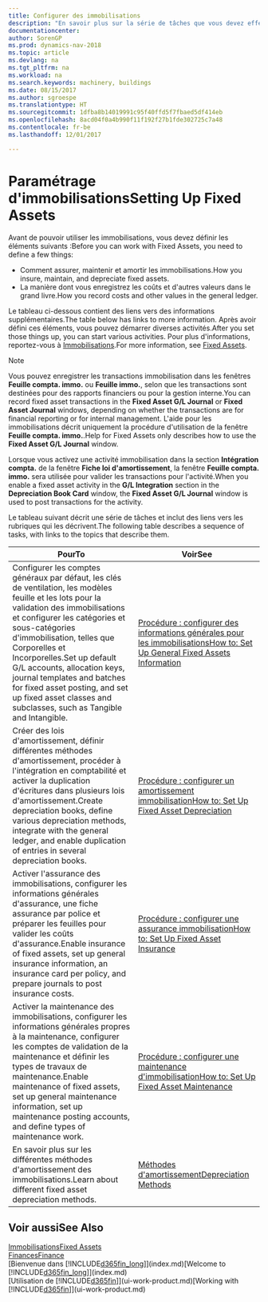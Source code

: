 ```yaml
---
title: Configurer des immobilisations
description: "En savoir plus sur la série de tâches que vous devez effectuer pour configurer les immobilisations, telles que les machines ou les bâtiments."
documentationcenter: 
author: SorenGP
ms.prod: dynamics-nav-2018
ms.topic: article
ms.devlang: na
ms.tgt_pltfrm: na
ms.workload: na
ms.search.keywords: machinery, buildings
ms.date: 08/15/2017
ms.author: sgroespe
ms.translationtype: HT
ms.sourcegitcommit: 1dfba8b14019991c95f40ffd5f7fbaed5df414eb
ms.openlocfilehash: 8acd04f0a4b990f11f192f27b1fde302725c7a48
ms.contentlocale: fr-be
ms.lasthandoff: 12/01/2017

---
```

# <a name="setting-up-fixed-assets"></a><span data-ttu-id="891f6-103">Paramétrage d'immobilisations</span><span class="sxs-lookup"><span data-stu-id="891f6-103">Setting Up Fixed Assets</span></span>
<span data-ttu-id="891f6-104">Avant de pouvoir utiliser les immobilisations, vous devez définir les éléments suivants :</span><span class="sxs-lookup"><span data-stu-id="891f6-104">Before you can work with Fixed Assets, you need to define a few things:</span></span>  

* <span data-ttu-id="891f6-105">Comment assurer, maintenir et amortir les immobilisations.</span><span class="sxs-lookup"><span data-stu-id="891f6-105">How you insure, maintain, and depreciate fixed assets.</span></span>  
* <span data-ttu-id="891f6-106">La manière dont vous enregistrez les coûts et d'autres valeurs dans le grand livre.</span><span class="sxs-lookup"><span data-stu-id="891f6-106">How you record costs and other values in the general ledger.</span></span>  

<span data-ttu-id="891f6-107">Le tableau ci-dessous contient des liens vers des informations supplémentaires.</span><span class="sxs-lookup"><span data-stu-id="891f6-107">The table below has links to more information.</span></span> <span data-ttu-id="891f6-108">Après avoir défini ces éléments, vous pouvez démarrer diverses activités.</span><span class="sxs-lookup"><span data-stu-id="891f6-108">After you set those things up, you can start various activities.</span></span> <span data-ttu-id="891f6-109">Pour plus d'informations, reportez-vous à [Immobilisations](fa-manage.md).</span><span class="sxs-lookup"><span data-stu-id="891f6-109">For more information, see [Fixed Assets](fa-manage.md).</span></span>  

> [!NOTE]  
>   <span data-ttu-id="891f6-110">Vous pouvez enregistrer les transactions immobilisation dans les fenêtres **Feuille compta. immo.** ou **Feuille immo.**, selon que les transactions sont destinées pour des rapports financiers ou pour la gestion interne.</span><span class="sxs-lookup"><span data-stu-id="891f6-110">You can record fixed asset transactions in the **Fixed Asset G/L Journal** or **Fixed Asset Journal** windows, depending on whether the transactions are for financial reporting or for internal management.</span></span> <span data-ttu-id="891f6-111">L'aide pour les immobilisations décrit uniquement la procédure d'utilisation de la fenêtre **Feuille compta. immo.**.</span><span class="sxs-lookup"><span data-stu-id="891f6-111">Help for Fixed Assets only describes how to use the **Fixed Asset G/L Journal** window.</span></span>  

<span data-ttu-id="891f6-112">Lorsque vous activez une activité immobilisation dans la section **Intégration compta.** de la fenêtre **Fiche loi d'amortissement**, la fenêtre **Feuille compta. immo.** sera utilisée pour valider les transactions pour l'activité.</span><span class="sxs-lookup"><span data-stu-id="891f6-112">When you enable a fixed asset activity in the **G/L Integration** section in the **Depreciation Book Card** window, the **Fixed Asset G/L Journal** window is used to post transactions for the activity.</span></span>

<span data-ttu-id="891f6-113">Le tableau suivant décrit une série de tâches et inclut des liens vers les rubriques qui les décrivent.</span><span class="sxs-lookup"><span data-stu-id="891f6-113">The following table describes a sequence of tasks, with links to the topics that describe them.</span></span>  

| <span data-ttu-id="891f6-114">Pour</span><span class="sxs-lookup"><span data-stu-id="891f6-114">To</span></span> | <span data-ttu-id="891f6-115">Voir</span><span class="sxs-lookup"><span data-stu-id="891f6-115">See</span></span> |
| --- | --- |
| <span data-ttu-id="891f6-116">Configurer les comptes généraux par défaut, les clés de ventilation, les modèles feuille et les lots pour la validation des immobilisations et configurer les catégories et sous-catégories d'immobilisation, telles que Corporelles et Incorporelles.</span><span class="sxs-lookup"><span data-stu-id="891f6-116">Set up default G/L accounts, allocation keys, journal templates and batches for fixed asset posting, and set up fixed asset classes and subclasses, such as Tangible and Intangible.</span></span> |[<span data-ttu-id="891f6-117">Procédure : configurer des informations générales pour les immobilisations</span><span class="sxs-lookup"><span data-stu-id="891f6-117">How to: Set Up General Fixed Assets Information</span></span>](fa-how-setup-general.md) |
| <span data-ttu-id="891f6-118">Créer des lois d'amortissement, définir différentes méthodes d'amortissement, procéder à l'intégration en comptabilité et activer la duplication d'écritures dans plusieurs lois d'amortissement.</span><span class="sxs-lookup"><span data-stu-id="891f6-118">Create depreciation books, define various depreciation methods, integrate with the general ledger, and enable duplication of entries in several depreciation books.</span></span> |[<span data-ttu-id="891f6-119">Procédure : configurer un amortissement immobilisation</span><span class="sxs-lookup"><span data-stu-id="891f6-119">How to: Set Up Fixed Asset Depreciation</span></span>](fa-how-setup-depreciation.md) |
| <span data-ttu-id="891f6-120">Activer l'assurance des immobilisations, configurer les informations générales d'assurance, une fiche assurance par police et préparer les feuilles pour valider les coûts d'assurance.</span><span class="sxs-lookup"><span data-stu-id="891f6-120">Enable insurance of fixed assets, set up general insurance information, an insurance card per policy, and prepare journals to post insurance costs.</span></span> |[<span data-ttu-id="891f6-121">Procédure : configurer une assurance immobilisation</span><span class="sxs-lookup"><span data-stu-id="891f6-121">How to: Set Up Fixed Asset Insurance</span></span>](fa-how-setup-insurance.md) |
| <span data-ttu-id="891f6-122">Activer la maintenance des immobilisations, configurer les informations générales propres à la maintenance, configurer les comptes de validation de la maintenance et définir les types de travaux de maintenance.</span><span class="sxs-lookup"><span data-stu-id="891f6-122">Enable maintenance of fixed assets, set up general maintenance information, set up maintenance posting accounts, and define types of maintenance work.</span></span> |[<span data-ttu-id="891f6-123">Procédure : configurer une maintenance d'immobilisation</span><span class="sxs-lookup"><span data-stu-id="891f6-123">How to: Set Up Fixed Asset Maintenance</span></span>](fa-how-setup-maintenance.md) |
| <span data-ttu-id="891f6-124">En savoir plus sur les différentes méthodes d'amortissement des immobilisations.</span><span class="sxs-lookup"><span data-stu-id="891f6-124">Learn about different fixed asset depreciation methods.</span></span> |[<span data-ttu-id="891f6-125">Méthodes d'amortissement</span><span class="sxs-lookup"><span data-stu-id="891f6-125">Depreciation Methods</span></span>](fa-depreciation-methods.md) |

## <a name="see-also"></a><span data-ttu-id="891f6-126">Voir aussi</span><span class="sxs-lookup"><span data-stu-id="891f6-126">See Also</span></span>
[<span data-ttu-id="891f6-127">Immobilisations</span><span class="sxs-lookup"><span data-stu-id="891f6-127">Fixed Assets</span></span>](fa-manage.md)  
[<span data-ttu-id="891f6-128">Finances</span><span class="sxs-lookup"><span data-stu-id="891f6-128">Finance</span></span>](finance.md)  
<span data-ttu-id="891f6-129">[Bienvenue dans [!INCLUDE[d365fin_long](includes/d365fin_long_md.md)]](index.md)</span><span class="sxs-lookup"><span data-stu-id="891f6-129">[Welcome to [!INCLUDE[d365fin_long](includes/d365fin_long_md.md)]](index.md)</span></span>  
<span data-ttu-id="891f6-130">[Utilisation de [!INCLUDE[d365fin](includes/d365fin_md.md)]](ui-work-product.md)</span><span class="sxs-lookup"><span data-stu-id="891f6-130">[Working with [!INCLUDE[d365fin](includes/d365fin_md.md)]](ui-work-product.md)</span></span>

